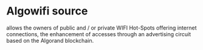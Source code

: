 # Algowifi source

allows the owners of public and / or private WIFI Hot-Spots offering internet connections, the enhancement of accesses through an advertising circuit based on the Algorand blockchain.
